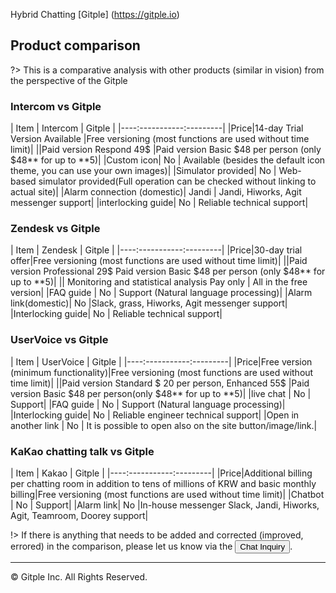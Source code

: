 Hybrid Chatting [Gitple] (https://gitple.io)

## Product comparison

?> This is a comparative analysis with other products (similar in vision) from the               perspective of the Gitple

### Intercom vs Gitple
| Item | Intercom | Gitple |
|----:-----------:---------|
|Price|14-day Trial Version Available |Free versioning (most functions are used without time limit)|
||Paid version Respond 49$ |Paid version Basic $48 per person (only $48** for up to **5)|
|Custom icon| No | Available (besides the default icon theme, you can use your own images)|
|Simulator provided| No | Web-based simulator provided(Full operation can be checked without linking to actual site)|
|Alarm connection (domestic)| Jandi | Jandi, Hiworks, Agit messenger support|
|interlocking guide| No | Reliable technical support|


### Zendesk vs Gitple
| Item | Zendesk | Gitple |
|----:-----------:---------|
|Price|30-day trial offer|Free versioning (most functions are used without time limit)|
||Paid version Professional 29$ Paid version Basic $48 per person (only $48** for up to **5)|
|| Monitoring and statistical analysis Pay only | All in the free version|
|FAQ guide | No | Support (Natural language processing)|
|Alarm link(domestic)| No |Slack, grass, Hiworks, Agit messenger support|
|Interlocking guide| No | Reliable technical support|


### UserVoice vs Gitple
| Item | UserVoice | Gitple |
|----:-----------:---------|
|Price|Free version (minimum functionality)|Free versioning (most functions are used without time limit)|
||Paid version Standard $ 20 per person, Enhanced 55$ |Paid version Basic $48 per person(only $48** for up to **5)|
|live chat | No | Support|
|FAQ guide | No |  Support (Natural language processing)|
|Interlocking guide| No | Reliable engineer technical support|
|Open in another link | No | It is possible to open also on the site button/image/link.|

### KaKao chatting talk vs Gitple
| Item | Kakao | Gitple |
|----:-----------:---------|
|Price|Additional billing per chatting room in addition to tens of millions of KRW and basic monthly billing|Free versioning (most functions are used without time limit)|
|Chatbot | No | Support|
|Alarm link| No |In-house messenger Slack, Jandi, Hiworks, Agit, Teamroom, Doorey support|


!> If there is anything that needs to be added and corrected (improved, errored) in the  comparison, please let us know via the <button name = "Chat Inquiry" onclick = "javascript: Gitple ('open')"> Chat Inquiry </button>.



---

© Gitple Inc. All Rights Reserved.
